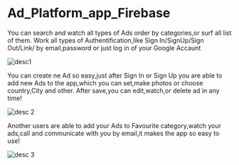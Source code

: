 # Ad_Platform_app_Firebase

You can search and watch all types of Ads order by categories,or surf all list of them. Work all types of Authentification,like Sign In/SignUp/Sign Out/Link/ by email,password or just log in of your Google Accaunt

![desc1](https://user-images.githubusercontent.com/71262438/113532951-53b6e580-95d5-11eb-8877-34311a5ff747.gif)

You can create ne Ad so easy,just after Sign In or Sign Up you are able to add new Ads to the app,which you can set,make photos or choose country,City and other. After save,you can edit,watch,or delete ad in any time!

![desc 2](https://user-images.githubusercontent.com/71262438/113532967-5f0a1100-95d5-11eb-963b-5b50f58bcb03.gif)

Another users are able to add your Ads to Favourite category,watch your ads,call and communicate with you by email,it makes the app so easy to use!

![desc 3](https://user-images.githubusercontent.com/71262438/113533092-b9a36d00-95d5-11eb-8793-80e71addbc72.gif)
